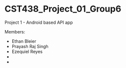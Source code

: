 # CST438_Project_01_Group6
Project 1 - Android based API app 

Members:
- Ethan Bleier
- Prayash Raj Singh
- Ezequiel Reyes
- 
- 
